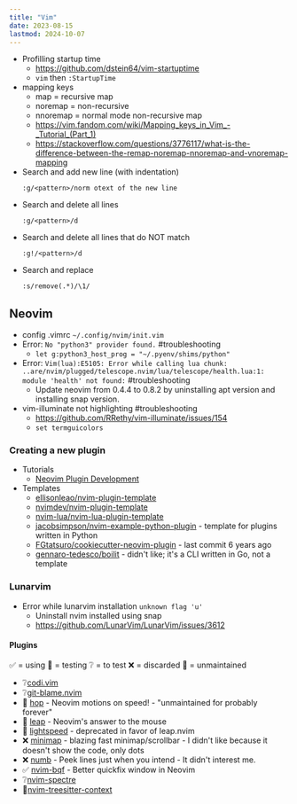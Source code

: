 ```yaml
---
title: "Vim"
date: 2023-08-15
lastmod: 2024-10-07
---
```

- Profilling startup time
	- https://github.com/dstein64/vim-startuptime
	- `vim` then `:StartupTime`
- mapping keys
	- map = recursive map
	- noremap = non-recursive
	- nnoremap = normal mode non-recursive map
	- https://vim.fandom.com/wiki/Mapping_keys_in_Vim_-_Tutorial_(Part_1)
	- https://stackoverflow.com/questions/3776117/what-is-the-difference-between-the-remap-noremap-nnoremap-and-vnoremap-mapping
- Search and add new line (with indentation)
	```vim
	:g/<pattern>/norm otext of the new line
	```
- Search and delete all lines
	```vim
	:g/<pattern>/d
	```
- Search and delete all lines that do NOT match
	```vim
	:g!/<pattern>/d
	```
 - Search and replace
	```vim
	:s/remove(.*)/\1/
	```

## Neovim
- config .vimrc `~/.config/nvim/init.vim`
- Error: `No "python3" provider found.` #troubleshooting
	- `let g:python3_host_prog = "~/.pyenv/shims/python"`
- Error: `Vim(lua):E5105: Error while calling lua chunk: ..are/nvim/plugged/telescope.nvim/lua/telescope/health.lua:1: module 'health' not found:` #troubleshooting
	- Update neovim from 0.4.4 to 0.8.2 by uninstalling apt version and installing snap version.
- vim-illuminate not highlighting #troubleshooting
	- https://github.com/RRethy/vim-illuminate/issues/154
	- `set termguicolors`

### Creating a new plugin
- Tutorials
    - [Neovim Plugin Development](https://lyz-code.github.io/blue-book/vim_plugin_development)
- Templates
    - [ellisonleao/nvim-plugin-template](https://github.com/ellisonleao/nvim-plugin-template)
    - [nvimdev/nvim-plugin-template](https://github.com/nvimdev/nvim-plugin-template)
    - [nvim-lua/nvim-lua-plugin-template](https://github.com/nvim-lua/nvim-lua-plugin-template)
    - [jacobsimpson/nvim-example-python-plugin](https://github.com/jacobsimpson/nvim-example-python-plugin) -
      template for plugins written in Python
    - [FGtatsuro/cookiecutter-neovim-plugin](https://github.com/FGtatsuro/cookiecutter-neovim-plugin) -
      last commit 6 years ago
    - [gennaro-tedesco/boilit](https://github.com/gennaro-tedesco/boilit) -
      didn't like; it's a CLI written in Go, not a template

### Lunarvim
- Error while lunarvim installation `unknown flag 'u'`
	- Uninstall nvim installed using snap
	- https://github.com/LunarVim/LunarVim/issues/3612
#### Plugins
✅ = using
🧪 = testing
❔ = to test
❌ = discarded
🧊 = unmaintained
- ❔[codi.vim](https://github.com/metakirby5/codi.vim)
- ❔[git-blame.nvim](https://github.com/f-person/git-blame.nvim)
- 🧊 [hop](https://github.com/hadronized/hop.nvim) - Neovim motions on speed! - "unmaintained for probably forever"
- 🧪 [leap](https://github.com/ggandor/leap.nvim) - Neovim's answer to the mouse
- 🧊 [lightspeed](https://github.com/ggandor/lightspeed.nvim) - deprecated in favor of leap.nvim
- ❌ [minimap](https://github.com/wfxr/minimap.vim) - blazing fast minimap/scrollbar - I didn't like because it doesn't show the code, only dots
- ❌ [numb](https://github.com/nacro90/numb.nvim) - Peek lines just when you intend - It didn't interest me.
- ✅ [nvim-bqf](https://github.com/kevinhwang91/nvim-bqf) - Better quickfix window in Neovim
- ❔[nvim-spectre](https://github.com/nvim-pack/nvim-spectre)
- 🧪[nvim-treesitter-context](https://github.com/nvim-treesitter/nvim-treesitter-context)

